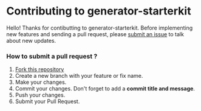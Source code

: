 # Contributing to generator-starterkit

Hello! Thanks for contibutting to generator-starterkit. Before implementing new features and sending a pull request, please [submit an issue](https://github.com/carloscuesta/generator-starterkit/issues/new) to talk about new updates.

### How to submit a pull request ?

1. [Fork this repository](https://github.com/carloscuesta/generator-starterkit/fork)
2. Create a new branch with your feature or fix name.
3. Make your changes.
4. Commit your changes. Don't forget to add a **commit title and message**.
5. Push your changes.
6. Submit your Pull Request.

